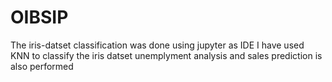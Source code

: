# OIBSIP
The iris-datset classification was done using jupyter as IDE
I have used KNN to classify the iris datset
unemplyment analysis and sales prediction is also performed 
